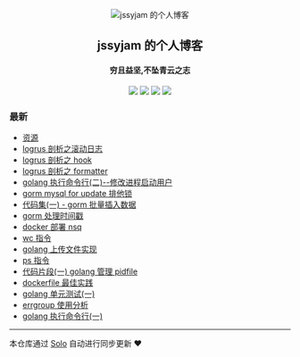 <p align="center"><img alt="jssyjam 的个人博客" src="https://static.b3log.org/images/brand/solo-32.png"></p><h2 align="center">
jssyjam 的个人博客
</h2>

<h4 align="center">穷且益坚,不坠青云之志</h4>
<p align="center"><a title="jssyjam 的个人博客" target="_blank" href="https://github.com/jssyjam/solo-blog"><img src="https://img.shields.io/github/last-commit/jssyjam/solo-blog.svg?style=flat-square&color=FF9900"></a>
<a title="GitHub repo size in bytes" target="_blank" href="https://github.com/jssyjam/solo-blog"><img src="https://img.shields.io/github/repo-size/jssyjam/solo-blog.svg?style=flat-square"></a>
<a title="Solo Version" target="_blank" href="https://github.com/b3log/solo/releases"><img src="https://img.shields.io/badge/solo-3.6.3-f1e05a.svg?style=flat-square&color=blueviolet"></a>
<a title="Hits" target="_blank" href="https://github.com/b3log/hits"><img src="https://hits.b3log.org/jssyjam/solo-blog.svg"></a></p>

### 最新

* [资源](http://www.jssyjam.com/articles/2019/11/12/1573567325150.html)
* [logrus 剖析之滚动日志](http://www.jssyjam.com/articles/2019/11/12/1573565553067.html)
* [logrus 剖析之 hook](http://www.jssyjam.com/articles/2019/11/10/1573368622477.html)
* [logrus 剖析之 formatter](http://www.jssyjam.com/articles/2019/11/08/1573194915335.html)
* [golang 执行命令行(二)--修改进程启动用户](http://www.jssyjam.com/articles/2019/11/05/1572955840987.html)
* [gorm mysql for update 排他锁](http://www.jssyjam.com/articles/2019/11/03/1572794497390.html)
* [代码集(一) - gorm 批量插入数据](http://www.jssyjam.com/articles/2019/10/31/1572523945633.html)
* [gorm 处理时间戳](http://www.jssyjam.com/articles/2019/10/17/1571282074862.html)
* [docker 部署 nsq](http://www.jssyjam.com/articles/2019/09/17/1568691572607.html)
* [wc 指令](http://www.jssyjam.com/articles/2019/09/01/1567339592862.html)
* [golang 上传文件实现](http://www.jssyjam.com/articles/2019/08/28/1566993885468.html)
* [ps 指令](http://www.jssyjam.com/articles/2019/08/27/1566885959581.html)
* [代码片段(一) golang 管理 pidfile](http://www.jssyjam.com/articles/2019/08/16/1565949091835.html)
* [dockerfile 最佳实践](http://www.jssyjam.com/articles/2019/08/02/1564732244299.html)
* [golang 单元测试(一)](http://www.jssyjam.com/articles/2019/08/02/1564732207508.html)
* [errgroup 使用分析](http://www.jssyjam.com/articles/2019/08/02/1564732147258.html)
* [golang 执行命令行(一)](http://www.jssyjam.com/articles/2019/08/02/1564732049754.html)



---

本仓库通过 [Solo](https://github.com/b3log/solo) 自动进行同步更新 ❤️ 